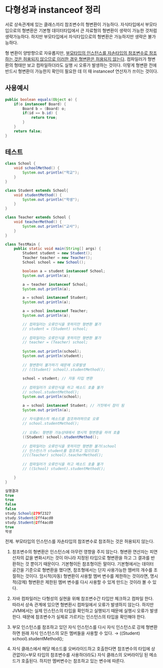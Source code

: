 # 다형성과 instanceof 정리
서로 상속관계에 있는 클래스끼리 참조변수의 형변환이 가능하다. 자식타입에서 부모타입으로의 형변환은 기본형 데이터타입에서 큰 자료형의 형변환이 생략이 가능한 것처럼 생략가능하다. 하지만 부모타입에서 자식타입으로의 형변환은 가능하지만 생략은 불가능하다. 

형 변환이 양방향으로 자유롭지만, <u>부모타입의 인스턴스를 자손타입의 참조변수로 참조하는 것은 허용되지 않으므로 이러한 경우 형변환은 허용되지 않는다</u>. 컴파일러가 형변환의 형태만 보고 컴파일하더라도 실행 시 오류가 발생하는 것이다. 이렇게 형변환 전에 반드시 형변환이 가능한지 확인이 필요한 데 이 때 instanceof 연산자가 쓰이는 것이다. 

## 사용예시

```java
public boolean equals(Object o) {
	if(o instanceof Board) {  
		Board b = (Board) o;  
		if(id == b.id) {  
			return true;
		}
	} 
	return false;
} 
```

## 테스트

```java
class School {
    void schoolMethod() {
        System.out.println("학교");
    }
}

class Student extends School{
    void studentMethod() {
        System.out.println("학생");
    }
}

class Teacher extends School {
    void teacherMethod() {
        System.out.println("교사");
    }
}

class TestMain {
    public static void main(String[] args) {
        Student student = new Student();
        Teacher teacher = new Teacher();
        School school = new School();

        boolean a = student instanceof School;
        System.out.println(a);

        a = teacher instanceof School;
        System.out.println(a);

        a = school instanceof Student;
        System.out.println(a);

        a = school instanceof Teacher;
        System.out.println(a);

        // 컴파일러는 오류인식을 못하지만 형변환 불가
        // student = (Student) school; 
        
        // 컴파일러는 오류인식을 못하지만 형변환 불가
        // teacher = (Teacher) school; 
        
        System.out.println(school);
        System.out.println(student);
        
        // 형변환이 불가하기 때문에 오류발생
        // ((Student) school).studentMethod(); 
        
        school = student; // 자동 타입 변환
        
        // 컴파일러가 오류인식을 하고 메소드 호출 불가
        // school.studentMethod(); 
        System.out.println(school);

        a = school instanceof Student; // 거짓에서 참이 됨
        System.out.println(a);
     
        // 자식클래스의 메소드를 참조하려하므로 오류
        // school.studentMethod(); 
        
        // 오류x: 형변환 가능상태에서 명시적 형변환을 하여 호출
        ((Student) school).studentMethod(); 
        
        // 컴파일러는 오류인식을 못하지만 형변환 불가(school 
        // 인스턴스가 student를 참조하고 있으므로) 
        //((Teacher) school).teacherMethod(); 
        
        // 컴파일러가 오류인식을 하고 메소드 호출 불가
        // ((School) student).studentMethod(); 

    }
}

실행결과 
true
true
false
false
study.School@279f2327
study.Student@2ff4acd0
study.Student@2ff4acd0
true
학생
```
전제. 부모타입의 인스턴스를 자손타입의 참조변수로 참조하는 것은 허용되지 않는다. 

1. 참조변수의 형변환은 인스턴스에 아무런 영향을 주지 않는다. 형변환 연산자는 피연산자의 값을 변화시키는 것이 아니라 지정된 타입으로 형변환을 하고 그 결과를 반환하는 것 뿐이기 때문이다. 기본형이든 참조형이든 말이다. 기본형에서는 데이터 공간을 기준으로 형변환을 했다면, 참조형에서는 단지 사용가능한 멤버의 개수를 조절하는 것이다. 암시적(자동) 형변환이 사용할 멤버 변수를 제한하는 것이라면, 명시적(강제) 형변환은 제한된 멤버 변수를 다시 사용할 수 있게 만드는 것이라 볼 수 있다. 

2. 자바 컴파일러는 다형성의 실현을 위해 참조변수간 타입만 체크하고 컴파일 한다. 따라서 상속 관계에 있으면 형변환시 컴파일에서 오류가 발생하지 않는다. 하지만 JVM에서는 실제 인스턴스의 타입을 확인하고 실행되기 때문에 실행시 오류가 발생한다. 때문에 참조변수가 실제로 가르키는 인스턴스의 타입을 확인해야 한다.

3. 부모 인스턴스를 참조하고 있던 자식 인스턴스를 다시 자식 인스턴스로 강제 형변환하면 원래 자식 인스턴스의 모든 멤버들을 사용할 수 있다. → ((Student) school).studentMethod();

4. 자식 클래스에서 해당 메소드를 오버라이드하고 호출한다면 참조변수의 타입에 상관없이(=부모 타입의 참조변수를 사용하더라도) 자식 클래스의 오버라이딩 된 메소드가 호출된다. 하지만 멤버변수는 참조하고 있는 변수에 따른다. 